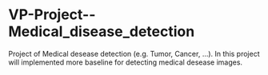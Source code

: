 # VP-Project--Medical_disease_detection
Project of Medical desease detection (e.g. Tumor, Cancer, ...).
  In this project will implemented more baseline for detecting medical desease images.
